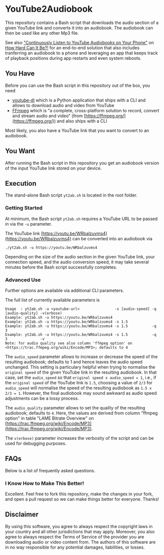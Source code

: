 # YouTube2Audiobook

This repository contains a Bash script that downloads the audio section of a given YouTube link and converts it into an audiobook. The audiobook can then be used like any other Mp3 file.

See also ["Continuously Listen to YouTube Audiobooks on Your Phone"](https://www.how-hard-can-it.be/continuously-listen-to-youtube-audiobooks-on-your-phone/) on [How Hard Can It Be?!](https://www.how-hard-can-it.be/) for an end-to-end solution that also includes tranferring an audiobook to a phone and leveraging an app that keeps track of playback positions during app restarts and even system reboots.


## You Have

Before you can use the Bash script in this repository out of the box, you need

 - [youtube-dl](https://youtube-dl.org/) which is a Python application that ships with a CLI and allows to download audio and video from YouTube
 - [FFmpeg](https://ffmpeg.org/) which is "a complete, cross-platform solution to record, convert and stream audio and video" (from [https://ffmpeg.org/](https://ffmpeg.org/)) and also ships with a CLI

Most likely, you also have a YouTube link that you want to convert to an audiobook.


## You Want

After running the Bash script in this repository you get an audiobook version of the input YouTube link stored on your device.


## Execution

The stand-alone Bash script `yt2ab.sh` is located in the root folder.

### Getting Started

At minimum, the Bash script `yt2ab.sh` requires a YouTube URL to be passed in via the `-u` parameter.

The YouTube link [https://youtu.be/WRbalzuvms4](https://youtu.be/WRbalzuvms4) can be converted into an audiobook via
```
./yt2ab.sh -u https://youtu.be/WRbalzuvms4
```
Depending on the size of the audio section in the given YouTube link, your connection speed, and the audio conversion speed, it may take several minutes before the Bash script successfully completes.

### Advanced Use

Further options are available via additional CLI parameters.

The full list of currently available parameters is
```
Usage  : yt2ab.sh -u <youtube-url>                -s [audio-speed] -q [audio-quality] -v(erbose)
Example: yt2ab.sh -u https://youtu.be/WRbalzuvms4
Example: yt2ab.sh -u https://youtu.be/WRbalzuvms4 -s 1.5
Example: yt2ab.sh -u https://youtu.be/WRbalzuvms4 -s 1.5           -q 3
Example: yt2ab.sh -u https://youtu.be/WRbalzuvms4 -s 1.5           -q 3               -v
Note: for audio quality see also column 'ffmpeg option' on <https://trac.ffmpeg.org/wiki/Encode/MP3>; defaults to 4
```

The `audio_speed` parameter allows to increase or decrease the speed of the resulting audiobook; defaults to 1 and hence leaves the audio speed unchanged. This setting is particulary helpful when trying to normalise the `original speed` of the given YouTube link in the resulting audiobook. In that case, set the `audio_speed` so that `original speed x audio_speed = 1`, i.e., if the `original speed` of the YouTube link is `1.5`, choosing a value of `2/3` for `audio_speed` will normalise the speed of the resulting audiobook as `1.5 x 2/3 = 1`. However, the final audiobook may sound awkward as audio speed adjustments can be a lossy process.

The `audio_quality` parameter allows to set the quality of the resulting audiobook; defaults to `4`. Here, the values are derived from column "ffmpeg option" in table "LAME Bitrate Overview" on [https://trac.ffmpeg.org/wiki/Encode/MP3](https://trac.ffmpeg.org/wiki/Encode/MP3).

The `v(erbose)` parameter increases the verbosity of the script and can be used for debugging purposes.


## FAQs

Below is a list of frequently asked questions.

### I Know How to Make This Better!

Excellent. Feel free to fork this repository, make the changes in your fork, and open a pull request so we can make things better for everyone. Thanks!


## Disclaimer

By using this software, you agree to always respect the copyright laws in your country and all other jurisdictions that may apply. Moreover, you also agree to always respect the Terms of Service of the provider you are downloading audio or video content from. The authors of this software are in no way responsible for any potential damages, liabilities, or losses.
